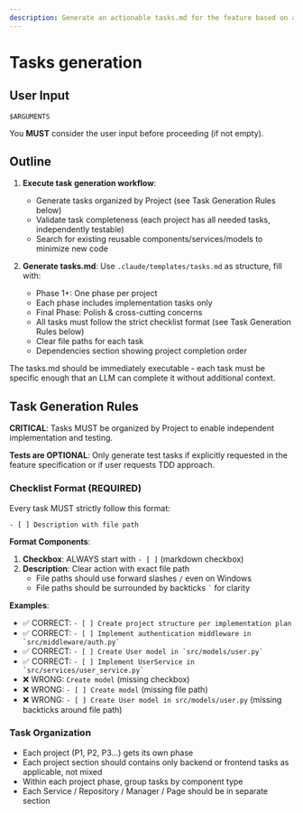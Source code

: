 ```yaml
---
description: Generate an actionable tasks.md for the feature based on available design artifacts.
---
```


# Tasks generation

## User Input

```text
$ARGUMENTS
```

You **MUST** consider the user input before proceeding (if not empty).

## Outline

1. **Execute task generation workflow**:
   - Generate tasks organized by Project (see Task Generation Rules below)
   - Validate task completeness (each project has all needed tasks, independently testable)
   - Search for existing reusable components/services/models to minimize new code

2. **Generate tasks.md**: Use `.claude/templates/tasks.md` as structure, fill with:
   - Phase 1+: One phase per project
   - Each phase includes implementation tasks only
   - Final Phase: Polish & cross-cutting concerns
   - All tasks must follow the strict checklist format (see Task Generation Rules below)
   - Clear file paths for each task
   - Dependencies section showing project completion order

The tasks.md should be immediately executable - each task must be specific enough that an LLM can complete it without additional context.

## Task Generation Rules

**CRITICAL**: Tasks MUST be organized by Project to enable independent implementation and testing.

**Tests are OPTIONAL**: Only generate test tasks if explicitly requested in the feature specification or if user requests TDD approach.

### Checklist Format (REQUIRED)

Every task MUST strictly follow this format:

```text
- [ ] Description with file path
```

**Format Components**:

1. **Checkbox**: ALWAYS start with `- [ ]` (markdown checkbox)
2. **Description**: Clear action with exact file path
   - File paths should use forward slashes `/` even on Windows
   - File paths should be surrounded by backticks `` ` `` for clarity

**Examples**:

- ✅ CORRECT: `- [ ] Create project structure per implementation plan`
- ✅ CORRECT: ``- [ ] Implement authentication middleware in `src/middleware/auth.py` ``
- ✅ CORRECT: ``- [ ] Create User model in `src/models/user.py` ``
- ✅ CORRECT: ``- [ ] Implement UserService in `src/services/user_service.py` ``
- ❌ WRONG: `Create model` (missing checkbox)
- ❌ WRONG: `- [ ] Create model` (missing file path)
- ❌ WRONG: `- [ ] Create User model in src/models/user.py` (missing backticks around file path)

### Task Organization

- Each project (P1, P2, P3...) gets its own phase
- Each project section should contains only backend or frontend tasks as applicable, not mixed
- Within each project phase, group tasks by component type
- Each Service / Repository / Manager / Page should be in separate section
